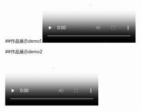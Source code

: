 ##作品展示demo1
<video id="video" controls="" preload="none" poster="images.png">
      <source id="mp4" src="1624178809234845.mp4" type="video/mp4"> 
    

##作品展示demo2

<video id="video" controls="" preload="none" poster="images.png">
      <source id="mp4" src="1624178755539577.mp4" type="video/mp4"> 
    

